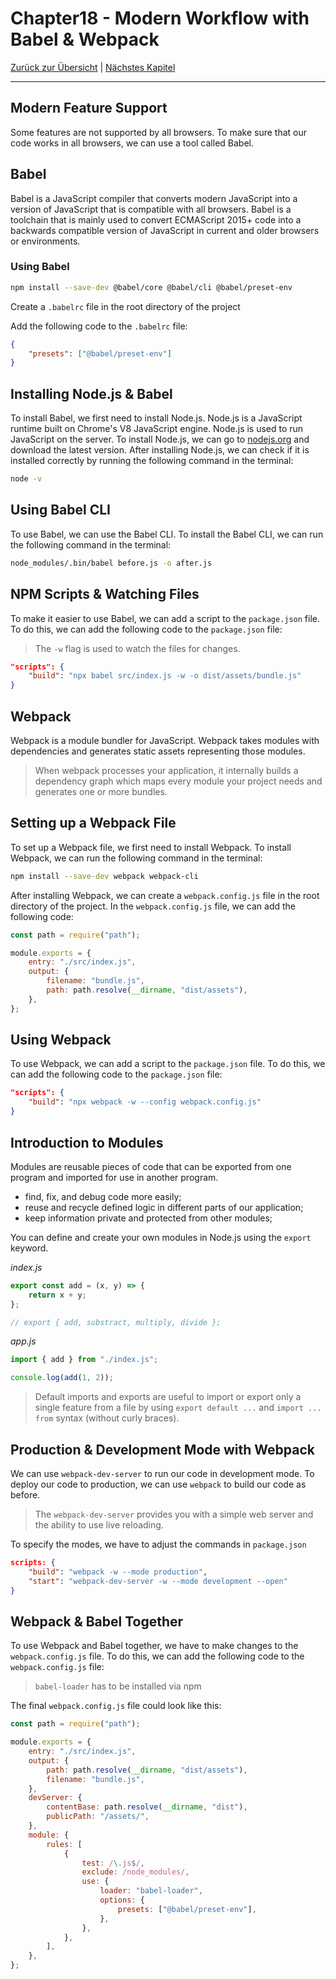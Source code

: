 # Chapter18 - Modern Workflow with Babel & Webpack

[Zurück zur Übersicht](/Modern-Javascript-Course/) | [Nächstes Kapitel](/Modern-Javascript-Course/chapter20-UsingFirebaseDatabase/)

---

## Modern Feature Support

Some features are not supported by all browsers. To make sure that our code works in all browsers, we can use a tool called Babel.

## Babel

Babel is a JavaScript compiler that converts modern JavaScript into a version of JavaScript that is compatible with all browsers. Babel is a toolchain that is mainly used to convert ECMAScript 2015+ code into a backwards compatible version of JavaScript in current and older browsers or environments.

### Using Babel

```bash
npm install --save-dev @babel/core @babel/cli @babel/preset-env
```

Create a `.babelrc` file in the root directory of the project

Add the following code to the `.babelrc` file:

```json
{
	"presets": ["@babel/preset-env"]
}
```

## Installing Node.js & Babel

To install Babel, we first need to install Node.js. Node.js is a JavaScript runtime built on Chrome's V8 JavaScript engine. Node.js is used to run JavaScript on the server. To install Node.js, we can go to [nodejs.org](https://nodejs.org/en/) and download the latest version. After installing Node.js, we can check if it is installed correctly by running the following command in the terminal:

```bash
node -v
```

## Using Babel CLI

To use Babel, we can use the Babel CLI. To install the Babel CLI, we can run the following command in the terminal:

```bash
node_modules/.bin/babel before.js -o after.js
```

## NPM Scripts & Watching Files

To make it easier to use Babel, we can add a script to the `package.json` file. To do this, we can add the following code to the `package.json` file:

> The `-w` flag is used to watch the files for changes.

```json
"scripts": {
    "build": "npx babel src/index.js -w -o dist/assets/bundle.js"
}
```

## Webpack

Webpack is a module bundler for JavaScript. Webpack takes modules with dependencies and generates static assets representing those modules.

> When webpack processes your application, it internally builds a dependency graph which maps every module your project needs and generates one or more bundles.

## Setting up a Webpack File

To set up a Webpack file, we first need to install Webpack. To install Webpack, we can run the following command in the terminal:

```bash
npm install --save-dev webpack webpack-cli
```

After installing Webpack, we can create a `webpack.config.js` file in the root directory of the project. In the `webpack.config.js` file, we can add the following code:

```js
const path = require("path");

module.exports = {
	entry: "./src/index.js",
	output: {
		filename: "bundle.js",
		path: path.resolve(__dirname, "dist/assets"),
	},
};
```

## Using Webpack

To use Webpack, we can add a script to the `package.json` file. To do this, we can add the following code to the `package.json` file:

```json
"scripts": {
    "build": "npx webpack -w --config webpack.config.js"
}
```

## Introduction to Modules

Modules are reusable pieces of code that can be exported from one program and imported for use in another program.

- find, fix, and debug code more easily;
- reuse and recycle defined logic in different parts of our application;
- keep information private and protected from other modules;

You can define and create your own modules in Node.js using the `export` keyword.

_index.js_

```js
export const add = (x, y) => {
	return x + y;
};

// export { add, substract, multiply, divide };
```

_app.js_

```js
import { add } from "./index.js";

console.log(add(1, 2));
```

> Default imports and exports are useful to import or export only a single feature from a file by using `export default ...` and `import ... from` syntax (without curly braces).

## Production & Development Mode with Webpack

We can use `webpack-dev-server` to run our code in development mode. To deploy our code to production, we can use `webpack` to build our code as before.

> The `webpack-dev-server` provides you with a simple web server and the ability to use live reloading.

To specify the modes, we have to adjust the commands in `package.json`

```json
scripts: {
    "build": "webpack -w --mode production",
    "start": "webpack-dev-server -w --mode development --open"
}
```

## Webpack & Babel Together

To use Webpack and Babel together, we have to make changes to the `webpack.config.js` file. To do this, we can add the following code to the `webpack.config.js` file:

> `babel-loader` has to be installed via npm

The final `webpack.config.js` file could look like this:

```js
const path = require("path");

module.exports = {
	entry: "./src/index.js",
	output: {
		path: path.resolve(__dirname, "dist/assets"),
		filename: "bundle.js",
	},
	devServer: {
		contentBase: path.resolve(__dirname, "dist"),
		publicPath: "/assets/",
	},
	module: {
		rules: [
			{
				test: /\.js$/,
				exclude: /node_modules/,
				use: {
					loader: "babel-loader",
					options: {
						presets: ["@babel/preset-env"],
					},
				},
			},
		],
	},
};
```
